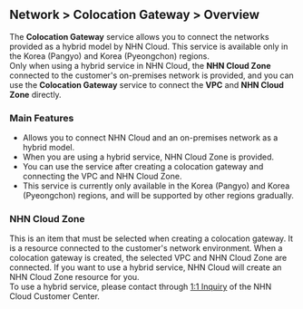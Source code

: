 ## Network > Colocation Gateway > Overview

The **Colocation Gateway** service allows you to connect the networks provided as a hybrid model by NHN Cloud. This service is available only in the Korea (Pangyo) and Korea (Pyeongchon) regions.<br>
Only when using a hybrid service in NHN Cloud, the **NHN Cloud Zone** connected to the customer's on-premises network is provided, and you can use the **Colocation Gateway** service to connect the **VPC** and **NHN Cloud Zone** directly.

### Main Features

* Allows you to connect NHN Cloud and an on-premises network as a hybrid model.
* When you are using a hybrid service, NHN Cloud Zone is provided.
* You can use the service after creating a colocation gateway and connecting the VPC and NHN Cloud Zone.
* This service is currently only available in the Korea (Pangyo) and Korea (Pyeongchon) regions, and will be supported by other regions gradually.

### NHN Cloud Zone

This is an item that must be selected when creating a colocation gateway. It is a resource connected to the customer's network environment. When a colocation gateway is created, the selected VPC and NHN Cloud Zone are connected. If you want to use a hybrid service, NHN Cloud will create an NHN Cloud Zone resource for you.<br>To use a hybrid service, please contact through [1:1 Inquiry](https://www.nhncloud.com/kr/support/inquiry) of the NHN Cloud Customer Center.

